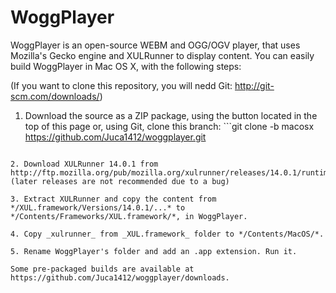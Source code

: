 WoggPlayer
==========

WoggPlayer is an open-source WEBM and OGG/OGV player, that uses Mozilla's Gecko engine and XULRunner to display content. You can easily build WoggPlayer in Mac OS X, with the following steps:

(If you want to clone this repository, you will nedd Git: http://git-scm.com/downloads/)

1. Download the source as a ZIP package, using the button located in the top of this page or, using Git, clone this branch: ```git clone -b macosx https://github.com/Juca1412/woggplayer.git
```

2. Download XULRunner 14.0.1 from http://ftp.mozilla.org/pub/mozilla.org/xulrunner/releases/14.0.1/runtimes/ (later releases are not recommended due to a bug)

3. Extract XULRunner and copy the content from */XUL.framework/Versions/14.0.1/...* to */Contents/Frameworks/XUL.framework/*, in WoggPlayer.

4. Copy _xulrunner_ from _XUL.framework_ folder to */Contents/MacOS/*.

5. Rename WoggPlayer's folder and add an .app extension. Run it.

Some pre-packaged builds are available at https://github.com/Juca1412/woggplayer/downloads.